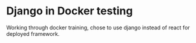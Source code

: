 # Django in Docker testing

Working through docker training, chose to use django instead of react for deployed framework.
